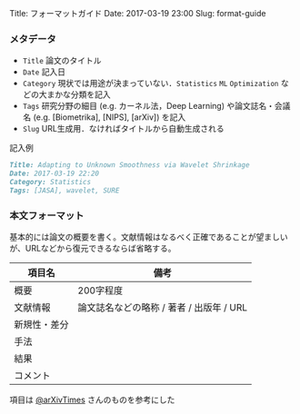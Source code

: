 Title: フォーマットガイド
Date: 2017-03-19 23:00
Slug: format-guide

### メタデータ

* `Title` 論文のタイトル
* `Date` 記入日
* `Category` 現状では用途が決まっていない．`Statistics` `ML` `Optimization` などの大まかな分類を記入
* `Tags` 研究分野の細目 (e.g. カーネル法，Deep Learning) や論文誌名・会議名 (e.g. [Biometrika], [NIPS], [arXiv]) を記入
* `Slug` URL生成用．なければタイトルから自動生成される

記入例

```Markdown
Title: Adapting to Unknown Smoothness via Wavelet Shrinkage
Date: 2017-03-19 22:20
Category: Statistics
Tags: [JASA], wavelet, SURE

```

### 本文フォーマット

基本的には論文の概要を書く。文献情報はなるべく正確であることが望ましいが、URLなどから復元できるならば省略する。

| 項目名 | 備考 |
| --- | --- |
| 概要 | 200字程度 |
| 文献情報 | 論文誌名などの略称 / 著者 / 出版年 / URL |
| 新規性・差分 | |
| 手法 | |
| 結果 | |
| コメント | |

項目は [@arXivTimes](https://github.com/arXivTimes/arXivTimes) さんのものを参考にした
